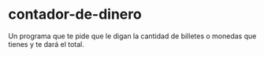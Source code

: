 # contador-de-dinero
Un programa que te pide que le digan la cantidad de billetes o monedas que tienes y te dará el total.
